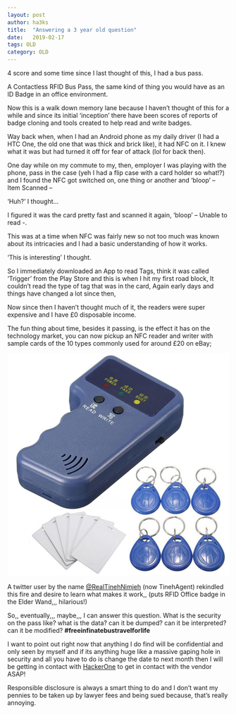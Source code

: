 ```yaml
---
layout: post
author: ha3ks
title:  "Answering a 3 year old question"
date:   2019-02-17
tags: OLD
category: OLD
---
```


4 score and some time since I last thought of this, I had a bus pass.

A Contactless RFID Bus Pass, the same kind of thing you would have as an ID Badge in an office environment.

Now this is a walk down memory lane because I haven’t thought of this for a while and since its initial ‘inception’ there have been scores of reports of badge cloning and tools created to help read and write badges.

<!--more-->

Way back when, when I had an Android phone as my daily driver (I had a HTC One, the old one that was thick and brick like), it had NFC on it. I knew what it was but had turned it off for fear of attack (lol for back then).

One day while on my commute to my, then, employer I was playing with the phone, pass in the case (yeh I had a flip case with a card holder so what!?) and I found the NFC got switched on, one thing or another and ‘bloop’ – Item Scanned –

‘Huh?’ I thought…

I figured it was the card pretty fast and scanned it again, ‘bloop’ – Unable to read -.

This was at a time when NFC was fairly new so not too much was known about its intricacies and I had a basic understanding of how it works.

‘This is interesting’ I thought.

So I immediately downloaded an App to read Tags, think it was called ‘Trigger’ from the Play Store and this is when I hit my first road block, It couldn’t read the type of tag that was in the card, Again early days and things have changed a lot since then,

Now since then I haven’t thought much of it, the readers were super expensive and I have £0 disposable income.

The fun thing about time, besides it passing, is the effect it has on the technology market, you can now pickup an NFC reader and writer with sample cards of the 10 types commonly used for around £20 on eBay;

[![1](/assets/blog/content/scanner.jfif)](/assets/blog/content/scanner.jfif)

A twitter user by the name [@RealTinehNimjeh](https://twitter.com/tinehagent?lang=en) (now TinehAgent) rekindled this fire and desire to learn what makes it work,, (puts RFID Office badge in the Elder Wand,,, hilarious!)

So,, eventually,,, maybe,,, I can answer this question. What is the security on the pass like? what is the data? can it be dumped? can it be interpreted? can it be modified? <b>#freeinfinatebustravelforlife</b>

I want to point out right now that anything I do find will be confidential and only seen by myself and if its anything huge like a massive gaping hole in security and all you have to do is change the date to next month then I will be getting in contact with [HackerOne](https://www.hackerone.com/) to get in contact with the vendor ASAP!

Responsible disclosure is always a smart thing to do and I don’t want my pennies to be taken up by lawyer fees and being sued because, that’s really annoying.